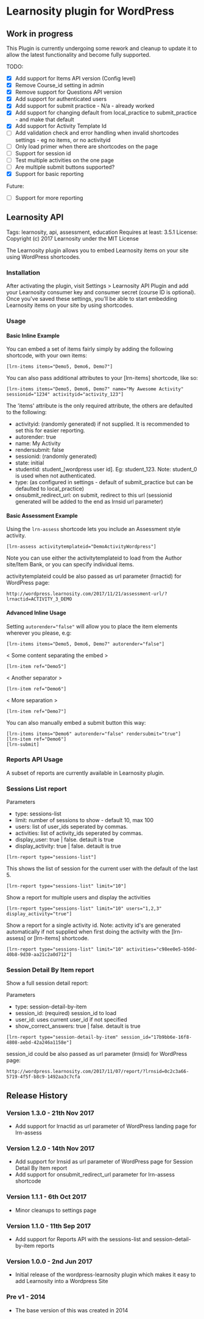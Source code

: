 # Learnosity plugin for WordPress

## Work in progress

This Plugin is currently undergoing some rework and cleanup to update it to allow the latest functionality and become fully supported.

TODO:
- [x] Add support for Items API version (Config level)
- [x] Remove Course_id setting in admin
- [x] Remove support for Questions API version
- [x] Add support for authenticated users
- [x] Add support for submit practice - N/a - already worked
- [x] Add support for changing default from local_practice to submit_practice - and make that default
- [x] Add support for Activity Template Id
- [ ] Add validation check and error handling when invalid shortcodes settings - eg no items, or no activityid
- [ ] Only load primer when there are shortcodes on the page
- [ ] Support for session id
- [ ] Test multiple activities on the one page
- [ ] Are multiple submit buttons supported?
- [X] Support for basic reporting

Future:
- [ ] Support for more reporting



## Learnosity API
Tags: learnosity, api, assessment, education
Requires at least: 3.5.1
License: Copyright (c) 2017 Learnosity under the MIT License

The Learnosity plugin allows you to embed Learnosity items on your site using WordPress shortcodes.

### Installation
After activating the plugin, visit Settings > Learnosity API Plugin and add your Learnosity consumer key and consumer secret (course ID is optional). Once you\'ve saved these settings, you\'ll be able to start embedding Learnosity items on your site by using shortcodes.

### Usage

#### Basic Inline Example
You can embed a set of items fairly simply by adding the following shortcode, with your own items:

```
[lrn-items items="Demo5, Demo6, Demo7"]
```

You can also pass additional attributes to your [lrn-items] shortcode, like so:

```
[lrn-items items="Demo5, Demo6, Demo7" name="My Awesome Activity" sessionid="1234" activityid="activity_123"]
```

The 'items' attribute is the only required attribute, the others are defaulted to the following:
- activityid: (randomly generated) if not supplied.   It is recommended to set this for easier reporting.
- autorender: true
- name: My Activity
- rendersubmit: false
- sessionid: (randomly generated)
- state: initial
- studentid: student_[wordpress user id].  Eg: student_123.  Note: student_0 is used when not authenticated.
- type: (as configured in settings - default of submit_practice but can be defaulted to local_practice)
- onsubmit_redirect_url: on submit, redirect to this url (sessionid generated will be added to the end as lrnsid url parameter)

#### Basic Assessment Example
Using the `lrn-assess` shortcode lets you include an Assessment style activity.

```
[lrn-assess activitytemplateid="DemoActivityWordpress"]
```

Note you can use either the activitytemplateid to load from the Author site/Item Bank, or you can specify individual items.

activitytemplateid could be also passed as url parameter (lrnactid) for WordPress page:
```
http://wordpress.learnosity.com/2017/11/21/assessment-url/?lrnactid=ACTIVITY_3_DEMO
```


#### Advanced Inline Usage

Setting `autorender="false"` will allow you to place the item elements wherever you please, e.g:

```
[lrn-items items="Demo5, Demo6, Demo7" autorender="false"]
```
< Some content separating the embed >
```
[lrn-item ref="Demo5"]
```
< Another separator >
```
[lrn-item ref="Demo6"]
```
< More separation >
```
[lrn-item ref="Demo7"]
```

You can also manually embed a submit button this way:

```
[lrn-items items="Demo6" autorender="false" rendersubmit="true"]
[lrn-item ref="Demo6"]
[lrn-submit]
```


### Reports API Usage
A subset of reports are currently available in Learnosity plugin.


### Sessions List report

Parameters
- type: sessions-list
- limit: number of sessions to show - default 10, max 100
- users: list of user_ids seperated by commas.
- activities: list of activity_ids seperated by commas.
- display_user: true | false.  detault is true
- display_activity: true | false.  detault is true


```
[lrn-report type="sessions-list"]
```

This shows the list of session for the current user with the default of the last 5.

```
[lrn-report type="sessions-list" limit="10"]
```

Show a report for multiple users and display the activities
```
[lrn-report type="sessions-list" limit="10" users="1,2,3" display_activity="true"]
```

Show a report for a single activity id.  Note: activity id's are generated automatically if not supplied when first doing the activity with the [lrn-assess] or [lrn-items] shortcode.
```
[lrn-report type="sessions-list" limit="10" activities="c98ee0e5-b50d-40b8-9d30-aa21c2a0d712"]
```

### Session Detail By Item report

Show a full session detail report:

Parameters
- type: session-detail-by-item
- session_id: (required) session_id to load
- user_id: uses current user_id if not specified
- show_correct_answers: true | false.  detault is true

```
[lrn-report type="session-detail-by-item" session_id="17b9bb6e-16f8-4808-aebd-42a246a1158e"]
```

session_id could be also passed as url parameter (lrnsid) for WordPress page:
```
http://wordpress.learnosity.com/2017/11/07/report/?lrnsid=0c2c3a66-5719-4f5f-b8c9-1492aa3c7cfa
```


## Release History
### Version 1.3.0 - 21th Nov 2017
- Add support for lrnactid as url parameter of WordPress landing page for lrn-assess

### Version 1.2.0 - 14th Nov 2017
- Add support for lrnsid as url parameter of WordPress page for Session Detail By Item report
- Add support for onsubmit_redirect_url parameter for lrn-assess shortcode 

### Version 1.1.1 - 6th Oct 2017
- Minor cleanups to settings page

### Version 1.1.0 - 11th Sep 2017
- Add support for Reports API with the sessions-list and session-detail-by-item reports

### Version 1.0.0 - 2nd Jun 2017
- Initial release of the wordpress-learnosity plugin which makes it easy to add Learnosity into a Wordpress Site

### Pre v1 - 2014
- The base version of this was created in 2014